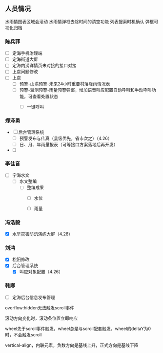 ## 人员情况

水雨情图表区域会滚动
水雨情弹框去除时间的清空功能
列表搜索时机确认
弹框可视化归档


### 陈兵菲

- [ ] 定海手机治理端
- [ ] 定海街道大屏
- [ ] 定海内涝详情页未对接的接口对接
- [ ] 上虞问题修改
- [ ] 上虞
	- [ ] 预警-山洪预警-未来24小时重要村落降雨情况表
	- [ ] 预警-监测预警-雨量预警弹窗，增加语音叫应配置自动呼叫和手动呼叫功能，可查看处置状态
		- [ ] 一键呼叫


### 郑泽勇

- [ ] 后台管理系统
	- [ ] 预警发布与传真（县级优先，省市次之）（4.26）
	- [ ] 日、月、年雨量报表（可等接口方案落地后再开发）
- [ ] 


### 李佳音

- [ ] 宁海水文
	- [ ] 水文整编
		- [ ] 整编成果
			- [ ] 水位
			- [ ] 雨量


### 冯浩毅

- [x] 水旱灾害防汛演练大屏（4.28）

### 刘鸿

- [x] 松阳修改
- [x]  后台管理系统
	- [x] 叫应对象配置（4.26）

### 韩卿

- [ ] 定海后台信息发布管理




overflow:hidden无法触发scroll事件

滚动方向变化时，滚动条位置立即响应

wheel先于scroll事件触发，wheel总是与scroll配套触发。wheel的deltaY为0时，不会触发scroll


vertical-align，内联元素，负数方向是基线上升，正式方向是基线下降